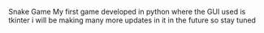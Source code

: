 Snake Game 
My first game developed in python where the GUI used is tkinter i will be making many more updates in it in the future so stay tuned
